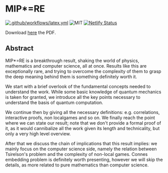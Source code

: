 # MIP*=RE
[![.github/workflows/latex.yml](https://github.com/Pinzauti/mip-star-equals-re-seminar/actions/workflows/latex.yml/badge.svg)](https://github.com/Pinzauti/mip-star-equals-re-seminar/actions/workflows/latex.yml)
![MIT](https://img.shields.io/badge/license-MIT-brightgreen) 
[![Netlify Status](https://api.netlify.com/api/v1/badges/5f2d738d-f6dc-4a18-adbd-d9aa542440ff/deploy-status)](https://app.netlify.com/sites/mip-star-equals-re-seminar/deploys)

Download [here](https://mip-star-equals-re-seminar.netlify.app) the PDF.
## Abstract
MIP*=RE is a breakthrough result, shaking the world of physics, mathematics and computer science, all at once. Results like this are exceptionally rare, and trying to overcome the complexity of them to grasp the deep meaning behind them is something definitely worth it. 

We start with a brief overlook of the fundamental concepts needed to understand the work. While some basic knowledge of quantum mechanics is taken for granted, we introduce all the key points necessary to understand the basis of quantum computation.

We continue then by giving all the necessary definitions: e.g. correlations, interactive proofs, non localgames and so on. We finally reach the point where we can state our result; note that we don't provide a formal proof of it, as it would cannibalize all the work given its length and technicality, but only a very high level overview.

After that we discuss the chain of implications that this result implies: we mainly focus on the computer science side, namely the relation between Tsirelson's problem and the complexity of non-local games. Connes embedding problem is definitely worth presenting, however we will skip the details, as more related to pure mathematics than computer science.
